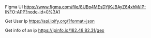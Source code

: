 Figma UI
https://www.figma.com/file/8UBp4MEsDYjKJBAyZ64xhM/IP-INFO-APP?node-id=0%3A1


Get User Ip
https://api.ipify.org/?format=json


Get info of an ip
https://ipinfo.io/182.48.82.31/geo
